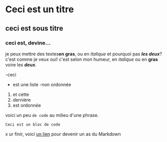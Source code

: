 # Ceci est un titre
## ceci est sous titre
### ceci est, devine... 

je peux mettre des textes**en gras**,
ou en *italique* et pourquoi pas ***les deux***? c'est comme je veux
oui! c'est selon mon humeur, en *italique* ou en **gras** voire les ***deux***.

-ceci
- est une liste
-non ordonnée

1. et cette
2. dernière
3. est ordonnée

voici un peu `de code` au milieu d'une phrase.
```
Ceci est un bloc de code
```

x
ur finir, voici [un lien](https://guides.github.com/features/mastering-markdown/) pour devenir un as du Markdown
